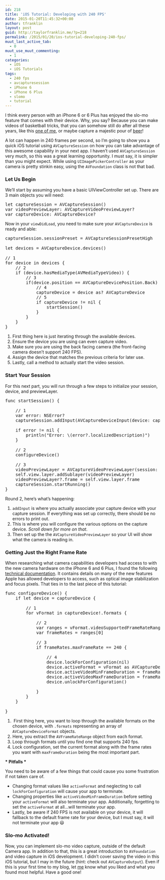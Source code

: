 ```yaml
---
id: 218
title: 'iOS Tutorial: Developing with 240 FPS'
date: 2015-01-20T11:45:32+00:00
author: tfranklin
layout: post
guid: http://taylorfranklin.me/?p=218
permalink: /2015/01/20/ios-tutorial-developing-240-fps/
muut_last_active_tab:
  - 0
muut_use_muut_commenting:
  - 1
categories:
  - iOS
  - iOS Tutorials
tags:
  - 240 fps
  - avcapturesession
  - iPhone 6
  - iPhone 6 Plus
  - slomo
  - tutorial
---
```

I think every person with an iPhone 6 or 6 Plus has enjoyed the slo-mo feature that comes with their device. Why, you say? Because you can make videos of basketball tricks, that you can somehow still do after all these years, like this <a href="https://flic.kr/p/qQHu1i" target="_blank">one of me</a>, or maybe capture a majestic pour of <a href="https://flic.kr/p/pU6CBp" target="_blank">beer</a>!

A lot can happen in 240 frames per second, so I&#8217;m going to show you a quick iOS tutorial using `AVCaptureSession` on how you can take advantage of this awesome capability in your next app. I haven&#8217;t used `AVCaptureSession` very much, so this was a great learning opportunity. I must say, it is simpler than you might expect. While using `UIImagePickerController` as your camera is pretty stinkin easy, using the `AVFoundation` class is not that bad.

### Let Us Begin

We&#8217;ll start by assuming you have a basic UIViewController set up. There are 3 main objects you will need:

<pre class="theme:classic lang:swift decode:true" title="The variables">let captureSession = AVCaptureSession()
var videoPreviewLayer: AVCaptureVideoPreviewLayer?
var captureDevice: AVCaptureDevice?</pre>

Now in your `viewDidLoad`, you need to make sure your `AVCaptureDevice` is ready and able:

<pre class="theme:classic lang:swift decode:true" title="capture device set up">captureSession.sessionPreset = AVCaptureSessionPresetHigh
        
let devices = AVCaptureDevice.devices()
        
// 1
for device in devices {
    // 2
    if (device.hasMediaType(AVMediaTypeVideo)) {
        // 3
        if(device.position == AVCaptureDevicePosition.Back) {
            // 4
            captureDevice = device as? AVCaptureDevice
            // 5
            if captureDevice != nil {
                startSession()
            }
        }
    }
}</pre>

  1. First thing here is just iterating through the available devices.
  2. Ensure the device you are using can even capture video.
  3. Make sure you are using the back facing camera (the front-facing camera doesn&#8217;t support 240 FPS).
  4. Assign the device that matches the previous criteria for later use.
  5. Lastly, call a method to actually start the video session.

### Start Your Session

For this next part, you will run through a few steps to initialize your session, device, and previewLayer.

<pre class="theme:classic lang:swift decode:true" title="session start">func startSession() {

    // 1    
    var error: NSError?
    captureSession.addInput(AVCaptureDeviceInput(device: captureDevice, error: &error))
        
    if error != nil {
        println("Error: \(error?.localizedDescription)")
    }

    // 2    
    configureDevice()
    
    // 3    
    videoPreviewLayer = AVCaptureVideoPreviewLayer(session: captureSession)
    self.view.layer.addSublayer(videoPreviewLayer)
    videoPreviewLayer?.frame = self.view.layer.frame
    captureSession.startRunning()
}</pre>

Round 2, here&#8217;s what&#8217;s happening:

  1. `addInput` is where you actually associate your capture device with your capture session. If everything was set up correctly, there should be no errors to print out.
  2. This is where you will configure the various options on the capture device. _Scroll down for more on that_.
  3. Then set up the the `AVCaptureVideoPreviewLayer` so your UI will show what the camera is reading in.

### Getting Just the Right Frame Rate

When researching what camera capabilities developers had access to with the new camera hardware on the iPhone 6 and 6 Plus, I found the following <a href="https://developer.apple.com/library/ios/technotes/tn2409/_index.html" target="_blank">technical documentation</a>. It contains details on many of the new features Apple has allowed developers to access, such as optical image stabilization and focus pixels. That ties in to the last piece of this tutorial:

<pre class="theme:classic lang:swift decode:true " title="device config">func configureDevice() {
    if let device = captureDevice {

        // 1
        for vFormat in captureDevice!.formats {

            // 2
            var ranges = vFormat.videoSupportedFrameRateRanges as [AVFrameRateRange]
            var frameRates = ranges[0]

            // 3
            if frameRates.maxFrameRate == 240 {

                // 4    
                device.lockForConfiguration(nil)
                device.activeFormat = vFormat as AVCaptureDeviceFormat
                device.activeVideoMinFrameDuration = frameRates.minFrameDuration
                device.activeVideoMaxFrameDuration = frameRates.maxFrameDuration
                device.unlockForConfiguration()
                    
            }
        }
    }
        
}</pre>

  1.  First thing here, you want to loop through the available formats on the chosen device, with `.formats` representing an array of `AVCaptureDeviceFormat` objects.
  2. Here, you extract the `AVFrameRateRange` object from each format.
  3. Loop through formats until you find one that supports 240 fps.
  4. Lock configuration, set the current format along with the frame rates you want with `maxFrameDuration` being the most important part.

**\* Pitfalls \***

You need to be aware of a few things that could cause you some frustration if not taken care of.

  * Changing format values like `activeFormat` and neglecting to call `lockForConfiguration` will cause your app to terminate.
  * Changing properties like `activeVideoMinFrameDuration` before setting your `activeFormat` will also terminate your app. Additionally, forgetting to set the `activeFormat` at all&#8230;will terminate your app.
  * Lastly, be aware if 240 FPS is not available on your device, it will fallback to the default frame rate for your device, but I must say, it will not terminate your app &#128515;

### Slo-mo Activated!

Now, you can implement slo-mo video capture, outside of the default Camera app. In addition to that, this is a great introduction to `AVFoundation` and video capture in iOS development. I didn&#8217;t cover saving the video in this iOS tutorial, but I may in the future (hint: check out `AVCaptureOutput`). Even if this is your first time to my blog, let <a href="https://twitter.com/tfrank64" target="_blank">me</a> know what you liked and what you found most helpful. Have a good one!
